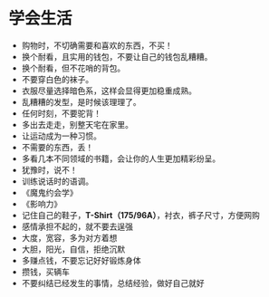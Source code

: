 学会生活
=======================

* 购物时，不切确需要和喜欢的东西，不买！
* 换个耐看，且实用的钱包，不要让自己的钱包乱糟糟。
* 换个耐看，但不花哨的背包。
* 不要穿白色的袜子。
* 衣服尽量选择暗色系，这样会显得更加稳重成熟。
* 乱糟糟的发型，是时候该理理了。
* 任何时刻，不要驼背！
* 多出去走走，别整天宅在家里。
* 让运动成为一种习惯。
* 不需要的东西，丢！
* 多看几本不同领域的书籍，会让你的人生更加精彩纷呈。
* 犹豫时，说不！
* 训练说话时的语调。
* 《魔鬼约会学》
* 《影响力》
* 记住自己的鞋子，**T-Shirt（175/96A）**，衬衣，裤子尺寸，方便网购
* 感情承担不起的，就不要去逞强
* 大度，宽容，多为对方着想
* 大胆，阳光，自信，拒绝沉默
* 多赚点钱，不要忘记好好锻炼身体
* 攒钱，买辆车
* 不要纠结已经发生的事情，总结经验，做好自己就好
